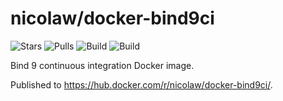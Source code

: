 # nicolaw/docker-bind9ci

![Stars](https://img.shields.io/docker/stars/nicolaw/docker-bind9ci.svg) ![Pulls](https://img.shields.io/docker/pulls/nicolaw/docker-bind9ci.svg) ![Build](https://img.shields.io/docker/automated/nicolaw/docker-bind9ci.svg) ![Build](https://img.shields.io/docker/build/nicolaw/docker-bind9ci.svg)

Bind 9 continuous integration Docker image.

Published to https://hub.docker.com/r/nicolaw/docker-bind9ci/.
